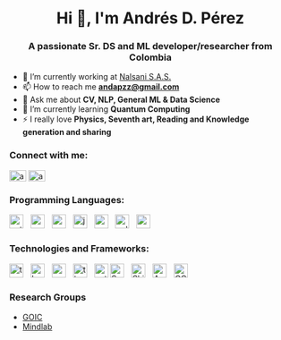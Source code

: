 <h1 align="center">Hi 👋, I'm Andrés D. Pérez</h1>
<h3 align="center">A passionate Sr. DS and ML developer/researcher from Colombia</h3>

- 🔭 I’m currently working at [Nalsani S.A.S.](https://co.totto.com/)
- 📫 How to reach me **andapzz@gmail.com**
- 💬 Ask me about **CV, NLP, General ML & Data Science**
- 🌱 I’m currently learning **Quantum Computing**
- ⚡ I really love **Physics, Seventh art, Reading and Knowledge generation and sharing**

<h3 align="left">Connect with me:</h3>
<p align="left">
<a href="https://linkedin.com/in/andapzz" target="blank"><img align="center" src="https://raw.githubusercontent.com/rahuldkjain/github-profile-readme-generator/master/src/images/icons/Social/linked-in-alt.svg" alt="andapzz" height="20" width="30" /></a>
<a href="https://instagram.com/andapzz" target="blank"><img align="center" src="https://raw.githubusercontent.com/rahuldkjain/github-profile-readme-generator/master/src/images/icons/Social/instagram.svg" alt="andapzz" height="20" width="30" /></a>
</p>

<h3 align="left">Programming Languages:</h3>
<div align="left">
  <img src="https://cdn.jsdelivr.net/gh/devicons/devicon/icons/python/python-original.svg" height="25" alt="python logo"  /> <img width="5" />
  <img src="https://cdn.jsdelivr.net/gh/devicons/devicon/icons/r/r-original.svg" height="25" alt="r logo"  /> <img width="5" />
  <img src="https://cdn.jsdelivr.net/gh/devicons/devicon/icons/matlab/matlab-original.svg" height="25" alt="matlab logo"  /> <img width="5" />
  <img src="https://cdn.jsdelivr.net/gh/devicons/devicon/icons/java/java-original.svg" height="25" alt="java logo"  /> <img width="5" />
  <img src="https://cdn.jsdelivr.net/gh/devicons/devicon/icons/csharp/csharp-line.svg" height="25" alt="csharp logo"  /> <img width="5" />
  <img src="https://cdn.jsdelivr.net/gh/devicons/devicon/icons/cplusplus/cplusplus-line.svg" height="25" alt="cplusplus logo"  /> <img width="5" />
  <img src="https://cdn.jsdelivr.net/gh/devicons/devicon/icons/c/c-line.svg" height="25" alt="c logo"  />
</div>

<h3 align="left">Technologies and Frameworks:</h3>
<div align="left">
  <img src="https://cdn.jsdelivr.net/gh/devicons/devicon/icons/tensorflow/tensorflow-original.svg" height="25" alt="tensorflow logo"/> <img width="5" />
  <img src="https://keras.io/img/logo.png" height="25" alt="keras logo"/> <img width="5" />
  <img src="https://caffe2.ai/static/logo.svg" height="25" alt="caffe logo"/> <img width="5" />
  <img src="https://upload.wikimedia.org/wikipedia/commons/thumb/5/55/Theano_logo.svg/120px-Theano_logo.svg.png" height="25" alt="theano logo"/> <img width="5" />
  <img src="https://cdn.jsdelivr.net/gh/devicons/devicon/icons/pytorch/pytorch-original.svg" height="25" alt="pytorch logo"  />
  <img src="https://spark.apache.org/images/spark-logo-rev.svg" height="25" alt="Spark"/> <img width="5" />
  <img src="https://shiny.posit.co/images/shiny-solo.png" height="25" alt="Shiny logo"/> <img width="5" />
  <img src="https://upload.wikimedia.org/wikipedia/commons/thumb/9/93/Amazon_Web_Services_Logo.svg/2560px-Amazon_Web_Services_Logo.svg.png" height="25" alt="AWS"/> <img width="5" />
  <img src="https://seeklogo.com/images/G/google-cloud-logo-ADE788217F-seeklogo.com.png" height="25" alt="GCP"/> <img width="5" />  
</div>





### Research Groups

- [GOIC](http://www.hermes.unal.edu.co/pages/Consultas/Grupo.jsf?idGrupo=1031)
- [Mindlab](https://ingenieria.unal.edu.co/mindlab/)


<!--
**adpzz/adpzz** is a ✨ _special_ ✨ repository because its `README.md` (this file) appears on your GitHub profile.

Here are some ideas to get you started:

- 🔭 I’m currently working on ...
- 🌱 I’m currently learning ...
- 👯 I’m looking to collaborate on ...
- 🤔 I’m looking for help with ...
- 💬 Ask me about ...
- 📫 How to reach me: ...
- 😄 Pronouns: ...
- ⚡ Fun fact: ...
-->
